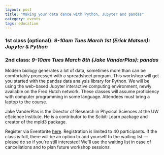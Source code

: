 ```yaml
---
layout: post
title: "Making your data dance with Python, Jupyter and pandas"
category: events
tags: education
---
```


### **1st class (optional):** *9-10am Tues March 1st (Erick Matsen): Jupyter & Python*

### **2nd class:** *9-10am Tues March 8th (Jake VanderPlas): pandas*

Modern biology generates a lot of data, sometimes more than can be comfortably processed with a spreadsheet program.
This workshop will get you started with the pandas data analysis library for Python.
We will be using the web-based Jupyter interactive computing environment, newly available on the Fred Hutch network.
These classes will assume proficiency with computer programming in some language.
Attendees must bring a laptop to the course.

Jake VanderPlas is the Director of Research in Physical Sciences at the UW eScience Institute.
He is a contributor to the Scikit-Learn package and creator of the mpld3 package.

Register via Eventbrite [here](https://www.eventbrite.com/e/making-your-data-dance-with-python-jupyter-and-pandas-registration-21683539049).
Registration is limited to 40 participants.
If the class is full, there will be an option to add yourself to the waiting list &mdash; please do so if you're still interested!
We'll use the waiting list in case of cancellations and to plan future workshop sessions.
